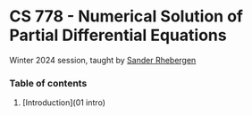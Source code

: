# CS 778 - Numerical Solution of Partial Differential Equations

Winter 2024 session, taught by [Sander Rhebergen](https://uwaterloo.ca/scholar/srheberg)

### Table of contents

1. [Introduction](01 intro)
